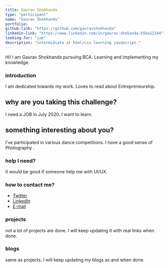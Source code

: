 ```yaml
---
title: Gaurav Shokhanda
type: "participant"
name: "Gaurav Shokhanda"
portfolio: 
github-link: "https://github.com/gauravshokhanda"
linkedin-link: "https://www.linkedin.com/in/gaurav-shokanda-b5ba12194"
looking-for: "job"
description: "intermidiate at html/css learning javascript."
---
```


Hi! I am  Gaurav Shokhanda pursuing BCA. Learning and implementing my knowledge.

### introduction

I am dedicated towards my work. Loves to read about Entrepreneurship.

## why are you taking this challenge?

I need a JOB in July 2020.
I want to learn.

## something interesting about you?

I've participated in various dance competitions.
I have a good sense of Photography .

### help I need?

It would be good if someone help me with UI/UX.

### how to contact me?

- [Twitter](https://twitter.com/gauravshokanda2)
- [LinkedIn](https://www.linkedin.com/in/gaurav-shokanda-b5ba12194)
- [E-mail](mailto:gauravshokanda2@gmail.com)

### projects

not a lot of projects are done. I will keep updating it with real links when done.

### blogs

same as projects, I will keep updating my blogs as and when done.